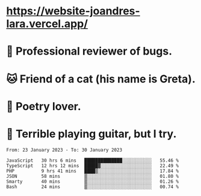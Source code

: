 # https://website-joandres-lara.vercel.app/
# 🐛 Professional reviewer of bugs.
# 🐱 Friend of a cat (his name is Greta).
# 📜 Poetry lover.
# 🎸 Terrible playing guitar, but I try.

<!--START_SECTION:waka-->

```text
From: 23 January 2023 - To: 30 January 2023

JavaScript   30 hrs 6 mins   ██████████████░░░░░░░░░░░   55.46 %
TypeScript   12 hrs 12 mins  █████▓░░░░░░░░░░░░░░░░░░░   22.49 %
PHP          9 hrs 41 mins   ████▒░░░░░░░░░░░░░░░░░░░░   17.84 %
JSON         58 mins         ▒░░░░░░░░░░░░░░░░░░░░░░░░   01.80 %
Smarty       40 mins         ▒░░░░░░░░░░░░░░░░░░░░░░░░   01.26 %
Bash         24 mins         ▒░░░░░░░░░░░░░░░░░░░░░░░░   00.74 %
```

<!--END_SECTION:waka-->
